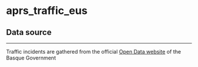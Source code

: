 # aprs_traffic_eus

## Data source
---

Traffic incidents are gathered from the official [Open Data website](https://opendata.euskadi.eus/catalogo/-/incidencias-trafico-euskadi/) of the Basque Government 